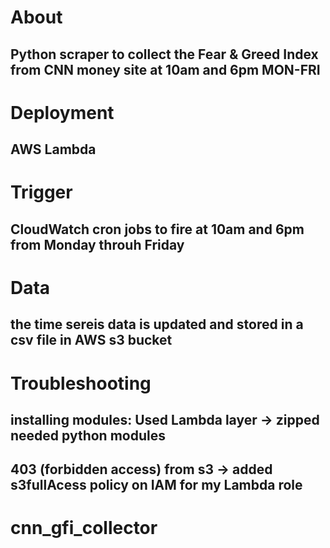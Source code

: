 # About
## Python scraper to collect the Fear & Greed Index from CNN money site at 10am and 6pm MON-FRI

# Deployment
## AWS Lambda
 
# Trigger
## CloudWatch cron jobs to fire at 10am and 6pm from Monday throuh Friday

# Data
## the time sereis data is updated and stored in a csv file in AWS s3 bucket 

# Troubleshooting
## installing modules: Used Lambda layer -> zipped needed python modules 
## 403 (forbidden access) from s3 ->  added s3fullAcess policy on IAM for my Lambda role

# cnn_gfi_collector
